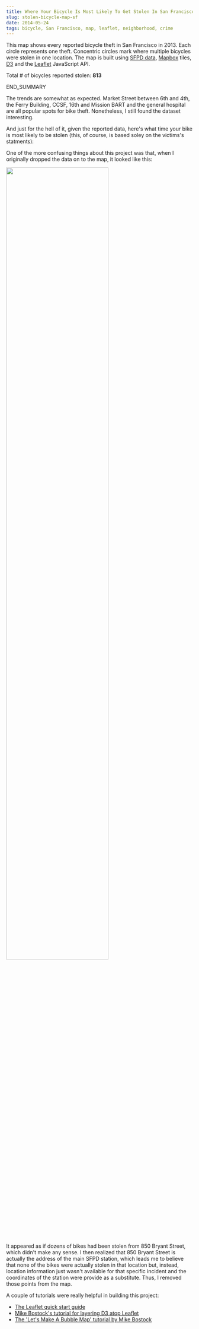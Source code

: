 ```yaml
---
title: Where Your Bicycle Is Most Likely To Get Stolen In San Francisco
slug: stolen-bicycle-map-sf
date: 2014-05-24
tags: bicycle, San Francisco, map, leaflet, neighborhood, crime
---
```

This map shows every reported bicycle theft in San Francisco in 2013. Each circle represents one theft. Concentric circles mark where multiple bicycles were stolen in one location. The map is built using <a href="https://data.sfgov.org/Public-Safety/SFPD-Incidents-2013/n4e2-etve">SFPD data</a>, <a href="http://mapbox.com">Mapbox</a> tiles, <a href="d3js.org">D3</a> and the <a href="http://leafletjs.com">Leaflet</a> JavaScript API.

Total # of bicycles reported stolen: **813**

<div class="mapWrap">
	<div class="canvas" id="sfBicycleTheft"></div>
</div>
END_SUMMARY

The trends are somewhat as expected. Market Street between 6th and 4th, the Ferry Building, CCSF, 16th and Mission BART and the general hospital are all popular spots for bike theft. Nonetheless, I still found the dataset interesting.

And just for the hell of it, given the reported data, here's what time your bike is most likely to be stolen (this, of course, is based soley on the victims's statments):

<div class="canvas" id="timeStolen"></div>

One of the more confusing things about this project was that, when I originally dropped the data on to the map, it looked like this:

<div class="imgWrap"><img src="http://lukeallanwhyte.com/images/bike-theft-orig.png" width="74%" height="auto"/></div>

It appeared as if dozens of bikes had been stolen from 850 Bryant Street, which didn't make any sense. I then realized that 850 Bryant Street is actually the address of the main SFPD station, which leads me to believe that none of the bikes were actually stolen in that location but, instead, location information just wasn't available for that specific incident and the coordinates of the station were provide as a substitute. Thus, I removed those points from the map.

A couple of tutorials were really helpful in building this project: 
<ul>
	<li><a href="http://leafletjs.com/examples/quick-start.html">The Leaflet quick start guide</a></li>
	<li><a href="http://bost.ocks.org/mike/leaflet/">Mike Bostock's tutorial for layering D3 atop Leaflet</a></li>
	<li><a href="http://bost.ocks.org/mike/bubble-map/">The 'Let's Make A Bubble Map' tutorial by Mike Bostock</a></li>
</ul>

